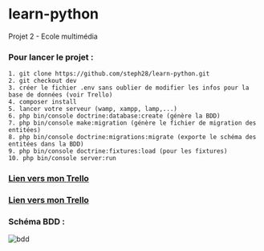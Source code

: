 
# learn-python
Projet 2 - Ecole multimédia

### Pour lancer le projet :
```
1. git clone https://github.com/steph28/learn-python.git
2. git checkout dev
3. créer le fichier .env sans oublier de modifier les infos pour la base de données (voir Trello)
4. composer install
5. lancer votre serveur (wamp, xampp, lamp,...)
6. php bin/console doctrine:database:create (génère la BDD)
7. php bin/console make:migration (génère le fichier de migration des entitées)
8. php bin/console doctrine:migrations:migrate (exporte le schéma des entitées dans la BDD)
9. php bin/console doctrine:fixtures:load (pour les fixtures)
10. php bin/console server:run
```

### [Lien vers mon Trello](https://trello.com/b/L7O7Nl4Z/learn-python)


### [Lien vers mon Trello](https://trello.com/b/L7O7Nl4Z/learn-python)

### Schéma BDD :
![bdd](https://user-images.githubusercontent.com/19578148/51945299-9c374f00-241e-11e9-8678-307c5faef208.PNG)
